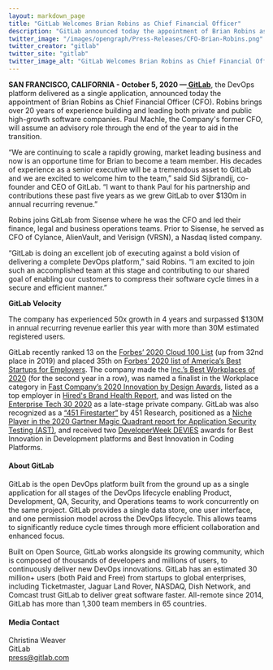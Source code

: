 ```yaml
---
layout: markdown_page
title: "GitLab Welcomes Brian Robins as Chief Financial Officer"
description: "GitLab announced today the appointment of Brian Robins as Chief Financial Officer (CFO)."
twitter_image: "/images/opengraph/Press-Releases/CFO-Brian-Robins.png"
twitter_creator: "gitlab"
twitter_site: "gitlab"
twitter_image_alt: "GitLab Welcomes Brian Robins as Chief Financial Officer"
---
```


**SAN FRANCISCO, CALIFORNIA - October 5, 2020 —[ GitLab](https://about.gitlab.com/)**, the DevOps platform delivered as a single application, announced today the appointment of Brian Robins as Chief Financial Officer (CFO). Robins brings over 20 years of experience building and leading both private and public high-growth software companies. Paul Machle, the Company's former CFO, will assume an advisory role through the end of the year to aid in the transition.

“We are continuing to scale a rapidly growing, market leading business and now is an opportune time for Brian to become a team member. His decades of experience as a senior executive will be a tremendous asset to GitLab and we are excited to welcome him to the team,” said Sid Sijbrandij, co-founder and CEO of GitLab. “I want to thank Paul for his partnership and contributions these past five years as we grew GitLab to over $130m in annual recurring revenue.”

Robins joins GitLab from Sisense where he was the CFO and led their finance, legal and business operations teams. Prior to Sisense, he served as CFO of Cylance, AlienVault, and Verisign (VRSN), a Nasdaq listed company.

“GitLab is doing an excellent job of executing against a bold vision of delivering a complete DevOps platform,” said Robins. “I am excited to join such an accomplished team at this stage and contributing to our shared goal of enabling our customers to compress their software cycle times in a secure and efficient manner.”

**GitLab Velocity**

The company has experienced 50x growth in 4 years and surpassed $130M in annual recurring revenue earlier this year with more than 30M estimated registered users.

GitLab recently ranked 13 on the [Forbes’ 2020 Cloud 100 List](https://www.forbes.com/cloud100/#12ceb6e35f94) (up from 32nd place in 2019) and placed 35th on [Forbes’ 2020 list of America’s Best Startups for Employers](https://www.forbes.com/americas-best-startup-employers/#cde104465275). The company made the [Inc.’s Best Workplaces of 2020](https://www.inc.com/best-workplaces/2020.html) (for the second year in a row), was named a finalist in the Workplace category in [Fast Company’s 2020 Innovation by Design Awards](https://www.fastcompany.com/90547982/workplace-innovation-by-design-2020), listed as a top employer in [Hired's Brand Health Report](https://hired.com/blog/highlights/2020-brand-health-report/), and was listed on the [Enterprise Tech 30 2020](https://www.enterprisetech30.com/) as a late-stage private company. GitLab was also recognized as a [“451 Firestarter”](https://about.gitlab.com/press/releases/2020-01-14-gitlab-recognized-as-451-firestarter.html) by 451 Research, positioned as a [Niche Player in the 2020 Gartner Magic Quadrant report for Application Security Testing (AST)](https://about.gitlab.com/press/releases/2020-05-11-gitlab-positioned-niche-players-quadrant-2020-gartner-magic-quadrant-application-security-testing.html), and received two [DeveloperWeek DEVIES](https://www.developerweek.com/2020-devies-award-winners/) awards for Best Innovation in Development platforms and Best Innovation in Coding Platforms.


#### About GitLab

GitLab is the open DevOps platform built from the ground up as a single application for all stages of the DevOps lifecycle enabling Product, Development, QA, Security, and Operations teams to work concurrently on the same project. GitLab provides a single data store, one user interface, and one permission model across the DevOps lifecycle. This allows teams to significantly reduce cycle times through more efficient collaboration and enhanced focus.

Built on Open Source, GitLab works alongside its growing community, which is composed of thousands of developers and millions of users, to continuously deliver new DevOps innovations. GitLab has an estimated 30 million+ users (both Paid and Free) from startups to global enterprises, including Ticketmaster, Jaguar Land Rover, NASDAQ, Dish Network, and Comcast trust GitLab to deliver great software faster. All-remote since 2014, GitLab has more than 1,300 team members in 65 countries.


#### Media Contact

Christina Weaver
<br>
GitLab
<br>
[press@gitlab.com](mailto:press@gitlab.com) 

